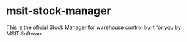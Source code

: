 msit-stock-manager
==================

This is the oficial Stock Manager for warehouse control built for you by MSIT Software

